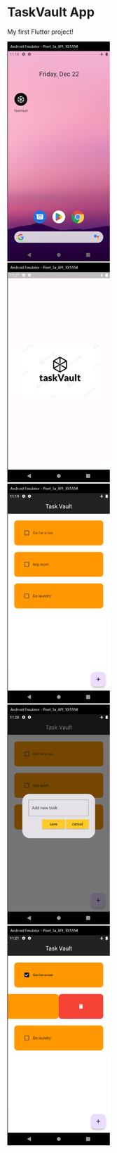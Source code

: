 # TaskVault App

My first Flutter project!

<div style="align-items: center;">
    <img src="screen_shots/Menu%20view.png" height="500" style="margin-left: auto"><br>
    <img src="screen_shots/splash%20screen.png" height="500" style="margin-left: auto"><br>
    <img src="screen_shots/App%20view.png" height="500" style="margin-left: auto"><br>
    <img src="screen_shots/add%20new%20task.png" height="500" style="margin-left: auto"><br>
    <img src="screen_shots/deletenote.png" height="500" style="margin-left: auto">
</div>


